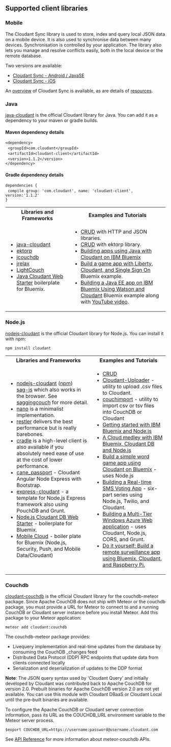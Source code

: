 ## Supported client libraries

### Mobile

The Cloudant Sync library is used to store, index and query local JSON data on a mobile device.
It is also used to synchronise data between many devices.
Synchronisation is controlled by your application.
The library also lets you manage and resolve conflicts easily,
both in the local device or the remote database.

Two versions are available:

- <a target="_blank" href="https://github.com/cloudant/sync-android">Cloudant Sync - Android / JavaSE</a>
- <a target="_blank" href="https://github.com/cloudant/CDTDatastore">Cloudant Sync - iOS</a>

An <a target="_blank" href="https://cloudant.com/product/cloudant-features/sync/">overview</a> of Cloudant Sync is available,
as are details of <a target="_blank" href="https://cloudant.com/cloudant-sync-resources/">resources</a>.

### Java

<a target="_blank" href="https://github.com/cloudant/java-cloudant">java-cloudant</a> is the official Cloudant library for Java. You can add it as a dependency to your maven or gradle builds.

#### Maven dependency details
`<dependency>`<br/>
&nbsp;&nbsp;`<groupId>com.cloudant</groupId>`<br/>
&nbsp;&nbsp;`<artifactId>cloudant-client</artifactId>`<br/>
&nbsp;&nbsp;`<version>1.1.2</version>`<br/>
`</dependency>`

#### Gradle dependency details

`dependencies {`<br/>
&nbsp;&nbsp;`compile group: 'com.cloudant', name: 'cloudant-client', version:'1.1.2'`<br/>
`}`

<table>
<tr>
<th>Libraries and Frameworks</th>
<th>Examples and Tutorials</th>
</tr>
<tr>
<td><ul><li><a target="_blank" href="https://github.com/cloudant/java-cloudant">java-cloudant</a></li>
<li><a target="_blank" href="http://code.google.com/p/ektorp/">ektorp</a></li>
<li><a target="_blank" href="http://code.google.com/p/jcouchdb/">jcouchdb</a></li>
<li><a target="_blank" href="https://github.com/isterin/jrelax">jrelax</a></li>
<li><a target="_blank" href="http://www.lightcouch.org/">LightCouch</a></li>
<li><a target="_blank" href="https://ace.ng.bluemix.net/#/store/cloudOEPaneId=store&appTemplateGuid=CloudantJavaBPTemplate&fromCatalog=true">Java Cloudant Web Starter</a> boilerplate for Bluemix.</li></ul>
</td>
<td><ul><li><a target="_blank" href="https://github.com/cloudant/haengematte/tree/master/java">CRUD</a> with HTTP and JSON libraries.</li>
<li><a target="_blank" href="https://github.com/cloudant/haengematte/tree/master/java/CrudWithEktorp">CRUD</a> with ektorp library.</li>
<li><a target="_blank" href="https://cloudant.com/blog/building-apps-using-java-with-cloudant-on-ibm-bluemix/">Building apps using Java with Cloudant on IBM Bluemix</a></li>
<li><a target="_blank" href="http://www.ibm.com/developerworks/cloud/library/cl-multiservicegame-app/index.html?ca=drs-">Build a game app with Liberty, Cloudant, and Single Sign On</a> Bluemix example.</li>
<li><a target="_blank" href="https://developer.ibm.com/bluemix/2014/10/17/building-java-ee-app-ibm-bluemix-using-watson-cloudant/">Building a Java EE app on IBM Bluemix Using Watson and Cloudant</a> Bluemix example along with <a target="_blank" href="https://www.youtube.com/watch?feature=youtu.be&v=9AFMY6m0LIU&app=desktop">YouTube video</a>.</li></ul>
</td>
</tr>
</table>

### Node.js

<a target="_blank" href="https://github.com/cloudant/nodejs-cloudant">nodejs-cloudant</a> is the official Cloudant library for Node.js. You can install it with npm:

`npm install cloudant`

<table>
<tr>
<th>Libraries and Frameworks</th>
<th>Examples and Tutorials</th>
</tr>
<tr>
<td>
<ul>
<li>
<a target="_blank" href="https://github.com/cloudant/nodejs-cloudant">nodejs-cloudant</a> (<a target="_blank" href="https://www.npmjs.org/package/cloudant">npm</a>)</li>
<a target="_blank" href="https://github.com/sbisbee/sag-js">sag-js</a> which also works in the browser. See <a target="_blank" href="http://www.saggingcouch.com/">saggingcouch</a> for more detail.</li>
<li>
<a target="_blank" href="https://github.com/dscape/nano">nano</a> is a minimalist implementation.</li>
<li>
<a target="_blank" href="https://github.com/danwrong/restler">restler</a> delivers the best performance but is really barebones.</li>
<li>
<a target="_blank" href="http://cloudhead.io/cradle">cradle</a> is a high-level client is also available if you absolutely need ease of use at the cost of lower performance.</li>
<li><a target="_blank" href="https://github.com/ddemichele/cane_passport">cane_passport</a> - Cloudant Angular Node Express with Bootstrap.</li>
<li><a target="_blank" href="https://github.com/cloudant-labs/express-cloudant">express-cloudant</a> - a template for Node.js Express framework also using PouchDB and Grunt.</li>
<li><a target="_blank" href="https://ace.ng.bluemix.net/#/store/cloudOEPaneId=store&appTemplateGuid=nodejscloudantbp&fromCatalog=true">Node.js Cloudant DB Web Starter</a> - boilerplate for Bluemix.</li>
<li><a target="_blank" href="https://ace.ng.bluemix.net/#/store/cloudOEPaneId=store&appTemplateGuid=mobileBackendStarter&fromCatalog=true">Mobile Cloud</a> - boiler plate for Bluemix (Node.js, Security, Push, and Mobile Data/Cloudant)</li>
</ul>
</td>
<td>
<ul>
<li><a target="_blank" href="https://github.com/cloudant/haengematte/tree/master/nodejs">CRUD</a></li>
<li><a target="_blank" href="https://github.com/garbados/Cloudant-Uploader">Cloudant-Uploader</a> - utility to upload .csv files to Cloudant.</li>
<li><a target="_blank" href="https://github.com/glynnbird/couchimport">couchimport</a> - utility to import csv or tsv files into CouchDB or Cloudant</li>
<li><a target="_blank" href="http://thoughtsoncloud.com/2014/07/getting-started-ibm-bluemix-node-js/">Getting started with IBM Bluemix and Node.js</a></li>
<li><a target="_blank" href="https://gigadom.wordpress.com/2014/08/15/a-cloud-medley-with-ibm-bluemix-cloudant-db-and-node-js/">A Cloud medley with IBM Bluemix, Cloudant DB and Node.js</a></li>
<li><a target="_blank" href="http://www.ibm.com/developerworks/cloud/library/cl-guesstheword-app/index.html?ca=drs-">Build a simple word game app using Cloudant on Bluemix</a> - uses Node.js</li>
<li><a target="_blank" href="https://www.twilio.com/blog/2012/09/building-a-real-time-sms-voting-app-part-1-node-js-couchdb.html">Building a Real-time SMS Voting App</a> - six-part series using Node.js, Twilio, and Cloudant.</li>
<li><a target="_blank" href="http://msopentech.com/blog/2013/12/19/tutorial-building-multi-tier-windows-azure-web-application-use-cloudants-couchdb-service-node-js-cors-grunt-2/">Building a Multi-Tier Windows Azure Web application</a> - uses Cloudant, Node.js, CORS, and Grunt.</li>
<li><a target="_blank" href="http://www.ibm.com/developerworks/library/ba-remoteservpi-app/index.html">Do it yourself: Build a remote surveillance app using Bluemix, Cloudant, and Raspberry Pi.</a></li>
</ul>
</td>
</tr>
</table>

### Couchdb

<a target="_blank" href="https://github.com/cloudant/meteor-couchdb">cloudant-couchdb</a> is the official Cloudant library for the couchdb-meteor package. Since Apache CouchDB does not ship with Meteor or the couchdb package, you must provide a URL for Meteor to connect to and a running CouchDB or Cloudant server instance before you install Meteor. Add this package to your Meteor application:

`meteor add cloudant:couchdb`

The couchdb-meteor package provides:

+ Livequery implementation and real-time updates from the database by consuming the CouchDB _changes feed
+ Distributed Data Protocol (DDP) RPC endpoints that update data from clients connected locally
+ Serialization and deserialization of updates to the DDP format


**Note**: The JSON query syntax used by 'Cloudant Query' and initially developed by Cloudant was contributed back to Apache CouchDB for version 2.0. Prebuilt binaries for Apache CouchDB version 2.0 are not yet available. You can use this module with Cloudant DBaaS or Cloudant Local until the pre-built binaries are available.

To configure the Apache CouchDB or Cloudant server connection information, pass its URL as the COUCHDB_URL environment variable to the Meteor server process.

`$export COUCHDB_URL=https://username:password@username.cloudant.com`

See <a target="_blank" href="https://docs.cloudant.com/api.html#">API Reference</a> for more information about meteor-couchdb APIs. 
